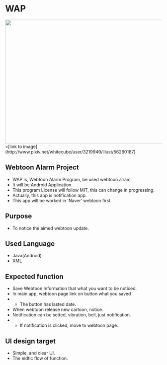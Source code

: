 # WAP
<img src="http://i67.tinypic.com/20sbz15.jpg" height = "400" width = "600">
>[link to image](http://www.pixiv.net/whitecube/user/3219949/illust/56260187)

## Webtoon Alarm Project

* WAP is, Webtoon Alarm Program, be used webtoon alram.
* It will be Android Application.
* This program License will follow MIT, this can change in progressing.
* Actually, this app is notification app.
* This app will be worked in 'Naver' webtoon first.

## Purpose

* To notice the aimed webtoon update.

## Used Language

* Java(Android)
* XML

## Expected function

* Save Webtoon Information that what you want to be noticed.
* In main app, webtoon page link on button what you saved
*  - The button has lasted date.
* When webtoon release new cartoon, notice.
* Notification can be setted, vibration, bell, just notification.
*  - If notification is clicked, move to webtoon page.

## UI design target

* Simple, and clear UI.
* The eidtic flow of function.

